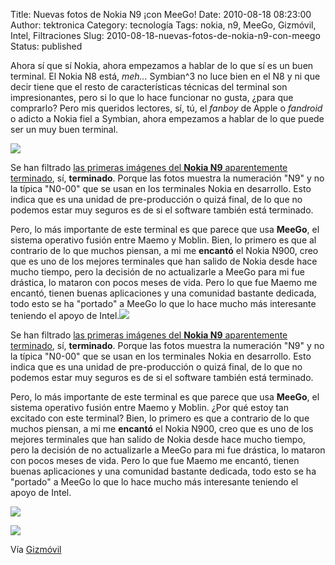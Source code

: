 Title: Nuevas fotos de Nokia N9 ¡con MeeGo!
Date: 2010-08-18 08:23:00
Author: tektronica
Category: tecnología
Tags: nokia, n9, MeeGo, Gizmóvil, Intel, Filtraciones
Slug: 2010-08-18-nuevas-fotos-de-nokia-n9-con-meego
Status: published

Ahora sí que sí Nokia, ahora empezamos a hablar de lo que sí es un buen terminal. El Nokia N8 está, *meh...* Symbian\^3 no luce bien en el N8 y ni que decir tiene que el resto de características técnicas del terminal son impresionantes, pero si lo que lo hace funcionar no gusta, ¿para que comprarlo? Pero mis queridos lectores, sí, tú, el *fanboy* de Apple o *fandroid* o adicto a Nokia fiel a Symbian, ahora empezamos a hablar de lo que puede ser un muy buen terminal.

[![](http://media.tumblr.com/tumblr_l7egpurGrq1qctm3h.jpg)](http://cl.ly/22wb)

Se han filtrado [las primeras imágenes del **Nokia N9** aparentemente terminado](http://tieba.baidu.com/f?kz=855903283), sí, **terminado**. Porque las fotos muestra la numeración "N9" y no la típica "N0-00" que se usan en los terminales Nokia en desarrollo. Esto indica que es una unidad de pre-producción o quizá final, de lo que no podemos estar muy seguros es de si el software también está terminado.

Pero, lo más importante de este terminal es que parece que usa **MeeGo**, el sistema operativo fusión entre Maemo y Moblin. Bien, lo primero es que al contrario de lo que muchos piensan, a mi me **encantó** el Nokia N900, creo que es uno de los mejores terminales que han salido de Nokia desde hace mucho tiempo, pero la decisión de no actualizarle a MeeGo para mi fue drástica, lo mataron con pocos meses de vida. Pero lo que fue Maemo me encantó, tienen buenas aplicaciones y una comunidad bastante dedicada, todo esto se ha "portado" a MeeGo lo que lo hace mucho más interesante teniendo el apoyo de Intel.[![](http://media.tumblr.com/tumblr_l7egnkQxC91qctm3h.jpg)](http://cl.ly/23SD)

Se han filtrado [las primeras imágenes del **Nokia N9** aparentemente terminado](http://tieba.baidu.com/f?kz=855903283), sí, **terminado**. Porque las fotos muestra la numeración "N9" y no la típica "N0-00" que se usan en los terminales Nokia en desarrollo. Esto indica que es una unidad de pre-producción o quizá final, de lo que no podemos estar muy seguros es de si el software también está terminado.

Pero, lo más importante de este terminal es que parece que usa **MeeGo**, el sistema operativo fusión entre Maemo y Moblin. ¿Por qué estoy tan excitado con este terminal? Bien, lo primero es que a contrario de lo que muchos piensan, a mi me **encantó** el Nokia N900, creo que es uno de los mejores terminales que han salido de Nokia desde hace mucho tiempo, pero la decisión de no actualizarle a MeeGo para mi fue drástica, lo mataron con pocos meses de vida. Pero lo que fue Maemo me encantó, tienen buenas aplicaciones y una comunidad bastante dedicada, todo esto se ha "portado" a MeeGo lo que lo hace mucho más interesante teniendo el apoyo de Intel.

[![](http://media.tumblr.com/tumblr_l7egrtUtHI1qctm3h.jpg)](http://cl.ly/235n)

[![](http://media.tumblr.com/tumblr_l7egu3bT5f1qctm3h.jpg)](http://cl.ly/22ob)

Vía [Gizmóvil](http://gizmovil.com/2010/08/nuevas-fotos-de-nokia-n9-con-meego)
